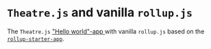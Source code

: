 # `Theatre.js` and vanilla `rollup.js`

The `Theatre.js` [ "Hello world"-app ](https://docs.theatrejs.com/getting-started/install/#hello-world-import-and-run-theatre-js) with vanilla `rollup.js` based on the [`rollup-starter-app`](https://github.com/rollup/rollup-starter-app).
